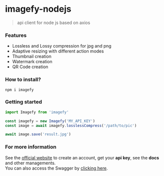 # imagefy-nodejs
> api client for node js based on axios

### Features
- Lossless and Lossy compression for jpg and png
- Adaptive resizing with different action modes
- Thumbnail creation
- Watermark creation
- QR Code creation

### How to install?
~~~
npm i imagefy
~~~

### Getting started
~~~javascript
import Imagefy from 'imagefy'

const imagefy = new Imagefy('MY_API_KEY')
const image = await imagefy.losslessCompress('/path/to/pic')

await image.save('result.jpg')
~~~

### For more information
See the [official website](https://mazzcorp.com.br/) to create an account, get your __api key__, see the __docs__ and other managements.\
You can also access the Swagger by [clicking here](https://imagefy.mazzcorp.com.br/docs).

